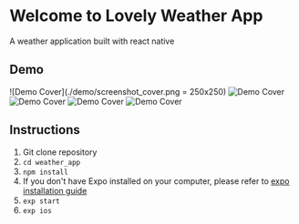 # Welcome to Lovely Weather App
A weather application built with react native
## Demo
![Demo Cover](./demo/screenshot_cover.png = 250x250)
![Demo Cover](./demo/screenshot_clear.png)
![Demo Cover](./demo/screenshot_cloud.png)
![Demo Cover](./demo/screenshot_thunder.png)
![Demo Cover](./demo/screenshot_rain.png)
## Instructions
1. Git clone repository
1. `cd weather_app`
1. `npm install`
1. If you don't have Expo installed on your computer, please refer to [expo installation guide](https://docs.expo.io/versions/latest/introduction/installation)
1.  `exp start`
1.  `exp ios`
